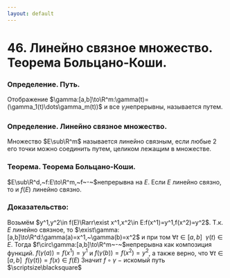 ```yaml
---
layout: default
---
```

# 46. Линейно связное множество. Теорема Больцано-Коши.

### Определение. Путь.
Отображение $\gamma:[a,b]\to\R^m:\gamma(t)=(\gamma_1(t)\dots\gamma_m(t))$ и все $\gamma_{i}$непрерывны, называется путем.

### Определение. Линейно связное множество.
Множество $E\sub\R^m$ называется линейно связным, если любые $2$ его точки можно соединить путем, целиком лежащим в множестве.

### Теорема. Теорема Больцано-Коши.
$E\sub\R^d,~f:E\to\R^m,~f~-~$непрерывна на $E$.
Если $E$ линейно связно, то и $f(E)$ линейно связно.

### Доказательство:
Возьмём $y^1,y^2\in f(E)\Rarr\exist x^1,x^2\in E:f(x^1)=y^1,f(x^2)=y^2$. 
Т.к. $E$ линейно связное, то $\exist\gamma:[a,b]\to\R^d:\gamma(a)=x^1,~\gamma(b)=x^2$ и при том $\forall t\in[a,b]~~\gamma(t)\in E$.
Тогда $f\circ\gamma:[a,b]\to\R^m~-~$непрерывна как композиция функций.
$f(\gamma(a))=f(x^1)=y^1$ и $f(\gamma(b))=f(x^2)=y^2$, а также верно, что $\forall t\in[a,b]~~f(\gamma(t))={f(x)}\in f(E)$
Значит $f\circ\gamma~-~$искомый путь  $\scriptsize\blacksquare$